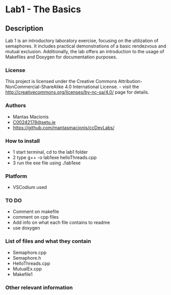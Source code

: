 
# Lab1 - The Basics 

## Description

Lab 1 is an introductory laboratory exercise, focusing on the utilization of semaphores. It includes practical demonstrations of a basic rendezvous and mutual exclusion. Additionally, the lab offers an introduction to the usage of Makefiles and Doxygen for documentation purposes.

### License
This project is licensed under the Creative Commons Attribution-NonCommercial-ShareAlike 4.0 International License. - visit the http://creativecommons.org/licenses/by-nc-sa/4.0/ page for details.

### Authors
- Mantas Macionis
- C00242178@setu.ie
- https://github.com/mantasmacionis/ccDevLabs/
### How to install
- 1 start terminal, cd to the lab1 folder
- 2 type g++ -o lab1exe helloThreads.cpp
- 3 run the exe file using ./lab1exe 

### Platform
- VSCodium used
### TO DO
- Comment on makefile 
- comment on cpp files
- Add info on what each file contains to readme
- use doxygen
### List of files and what they contain
- Semaphore.cpp 
- Semaphore.h
- HelloThreads.cpp
- MutualEx.cpp
- Makefile1

### Other relevant information

